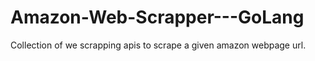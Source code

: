 # Amazon-Web-Scrapper---GoLang
Collection of we scrapping apis to scrape a given amazon webpage url.
